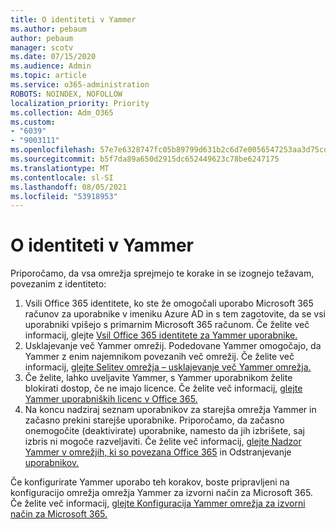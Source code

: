 ```yaml
---
title: O identiteti v Yammer
ms.author: pebaum
author: pebaum
manager: scotv
ms.date: 07/15/2020
ms.audience: Admin
ms.topic: article
ms.service: o365-administration
ROBOTS: NOINDEX, NOFOLLOW
localization_priority: Priority
ms.collection: Adm_O365
ms.custom:
- "6039"
- "9003111"
ms.openlocfilehash: 57e7e6328747fc05b89799d631b2c6d7e0056547253aa3d75cdecb38cea3ad7e
ms.sourcegitcommit: b5f7da89a650d2915dc652449623c78be6247175
ms.translationtype: MT
ms.contentlocale: sl-SI
ms.lasthandoff: 08/05/2021
ms.locfileid: "53918953"
---
```

# <a name="about-identity-in-yammer"></a>O identiteti v Yammer

Priporočamo, da vsa omrežja sprejmejo te korake in se izognejo težavam, povezanim z identiteto:

1. Vsili Office 365 identitete, ko ste že omogočali uporabo Microsoft 365 računov za uporabnike v imeniku Azure AD in s tem zagotovite, da se vsi uporabniki vpišejo s primarnim Microsoft 365 računom. Če želite več informacij, glejte [Vsil Office 365 identitete za Yammer uporabnike.](https://docs.microsoft.com/yammer/configure-your-yammer-network/enforce-office-365-identity)
2. Usklajevanje več Yammer omrežij. Podedovane Yammer omogočajo, da Yammer z enim najemnikom povezanih več omrežij. Če želite več informacij, [glejte Selitev omrežja – usklajevanje več Yammer omrežja.](https://docs.microsoft.com/yammer/configure-your-yammer-network/consolidate-multiple-yammer-networks)
3. Če želite, lahko uveljavite Yammer, s Yammer uporabnikom želite blokirati dostop, če ne imajo licence. Če želite več informacij, [glejte Yammer uporabniških licenc v Office 365.](https://docs.microsoft.com/yammer/manage-yammer-users/manage-yammer-licenses-in-office-365)
4. Na koncu nadziraj seznam uporabnikov za starejša omrežja Yammer in začasno prekini starejše uporabnike. Priporočamo, da začasno onemogočite (deaktivirate) uporabnike, namesto da jih izbrišete, saj izbris ni mogoče razveljaviti. Če želite več informacij, [glejte Nadzor Yammer v omrežjih, ki so povezana Office 365](https://docs.microsoft.com/yammer/manage-yammer-users/audit-users-connected-to-office-365) in Odstranjevanje [uporabnikov.](https://docs.microsoft.com/yammer/manage-yammer-users/add-block-or-remove-users#remove-users)

Če konfigurirate Yammer uporabo teh korakov, boste pripravljeni na konfiguracijo omrežja omrežja Yammer za izvorni način za Microsoft 365. Če želite več informacij, [glejte Konfiguracija Yammer omrežja za izvorni način za Microsoft 365.](https://docs.microsoft.com/yammer/configure-your-yammer-network/native-mode)